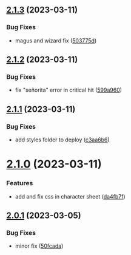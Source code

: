 ## [2.1.3](https://github.com/allnnde/pf2e-esp-translation/compare/v2.1.2...v2.1.3) (2023-03-11)


### Bug Fixes

* magus and wizard fix ([503775d](https://github.com/allnnde/pf2e-esp-translation/commit/503775da7b7375e3b01f9167ac117301900da82b))



## [2.1.2](https://github.com/allnnde/pf2e-esp-translation/compare/v2.1.1...v2.1.2) (2023-03-11)


### Bug Fixes

* fix "señorita" error in critical hit ([599a960](https://github.com/allnnde/pf2e-esp-translation/commit/599a96071e6fb9aafdd08917ac88c0557380e0cf))



## [2.1.1](https://github.com/allnnde/pf2e-esp-translation/compare/v2.1.0...v2.1.1) (2023-03-11)


### Bug Fixes

* add styles folder to deploy ([c3aa6b6](https://github.com/allnnde/pf2e-esp-translation/commit/c3aa6b616bb058257abbd9301de65ebb483e0366))



# [2.1.0](https://github.com/allnnde/pf2e-esp-translation/compare/v2.0.1...v2.1.0) (2023-03-11)


### Features

* add and fix css in character sheet ([da4fb7f](https://github.com/allnnde/pf2e-esp-translation/commit/da4fb7fc000f5a153595a571a593e151a1d75e5a))



## [2.0.1](https://github.com/allnnde/pf2e-esp-translation/compare/v2.0.0...v2.0.1) (2023-03-05)


### Bug Fixes

* minor fix ([50fcada](https://github.com/allnnde/pf2e-esp-translation/commit/50fcada7b93e6e0aff2968a8be4d9df589e53986))



